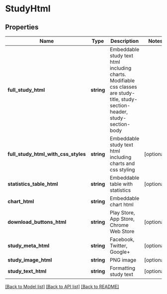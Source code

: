 # StudyHtml

## Properties
Name | Type | Description | Notes
------------ | ------------- | ------------- | -------------
**full_study_html** | **string** | Embeddable study text html including charts.  Modifiable css classes are study-title, study-section-header, study-section-body | 
**full_study_html_with_css_styles** | **string** | Embeddable study text html including charts and css styling | [optional] 
**statistics_table_html** | **string** | Embeddable table with statistics | [optional] 
**chart_html** | **string** | Embeddable chart html | 
**download_buttons_html** | **string** | Play Store, App Store, Chrome Web Store | [optional] 
**study_meta_html** | **string** | Facebook, Twitter, Google+ | [optional] 
**study_image_html** | **string** | PNG image | [optional] 
**study_text_html** | **string** | Formatting study text | [optional] 

[[Back to Model list]](../README.md#documentation-for-models) [[Back to API list]](../README.md#documentation-for-api-endpoints) [[Back to README]](../README.md)


